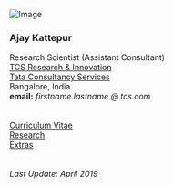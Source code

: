 
![Image](https://ajaykattepur.github.io/ajaykattepur/ajay.jpg)
   
### Ajay Kattepur   
Research Scientist (Assistant Consultant)           
[TCS Research & Innovation](https://www.tcs.com/research-and-innovation)  
[Tata Consultancy Services](https://www.tcs.com/)  
Bangalore, India.   
**email:** _firstname.lastname @ tcs.com_  
&nbsp;  
&nbsp;     
[Curriculum Vitae](cv.md)   
[Research](research.md)    
[Extras](extras.md)   
&nbsp;  
&nbsp;  
_Last Update: April 2019_
